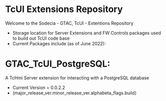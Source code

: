 # TcUI Extensions Repository

Welcome to the Sodecia - GTAC, TcUI - Extentions Repository

- Storage location for Server Extensions and FW Controls packages used to build out TcUI code base
- Current Packages include (as of June 2022):

# GTAC_TcUI_PostgreSQL: 
A TcHmi Server extension for interacting with a PostgreSQL database
- Current Version = 0.0.2.2 
- (major_release_ver.minor_release_ver.alphabeta_flags.build)


